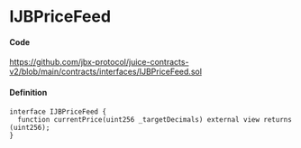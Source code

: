 # IJBPriceFeed

#### Code

https://github.com/jbx-protocol/juice-contracts-v2/blob/main/contracts/interfaces/IJBPriceFeed.sol

#### Definition

```
interface IJBPriceFeed {
  function currentPrice(uint256 _targetDecimals) external view returns (uint256);
}
```